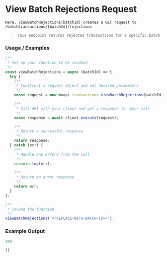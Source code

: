 # View Batch Rejections Request

`Here, viewBatchRejections(batchId) creates a GET request to /batchtransactions/{batchId}/rejections`

> `This endpoint returns rejected transactions for a specific batch`

### Usage / Examples
```javascript
/**
 * Set up your function to be invoked
 */
const viewBatchRejections = async (batchId) => {
  try {
    /**
     * Construct a request object and set desired parameters
     */
    const request = new mmapi.transactions.viewBatchRejections(batchId);

    /**
     * Call API with your client and get a response for your call
     */
    const response = await client.execute(request);

    /**
     * Return a successful response
     */
    return response;
  } catch (err) {
    /**
     * Handle any errors from the call
     */
    console.log(err);

    /**
     * Return an error response
     */
    return err;
  }
};

/**
 * Invoke the function
 */
viewBatchRejections('<<REPLACE-WITH-BATCH-ID>>');
```

### Example Output
```javascript
200

[]
```
